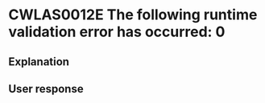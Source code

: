 # CWLAS0012E The following runtime validation error has occurred: 0

## Explanation

## User response